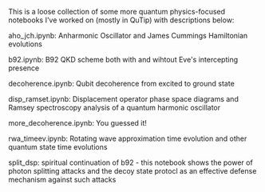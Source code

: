 This is a loose collection of some more quantum physics-focused notebooks I've worked on (mostly in QuTip) with descriptions below:

aho_jch.ipynb: Anharmonic Oscillator and James Cummings Hamiltonian evolutions

b92.ipynb: B92 QKD scheme both with and wihtout Eve's intercepting presence

decoherence.ipynb: Qubit decoherence from excited to ground state

disp_ramset.ipynb: Displacement operator phase space diagrams and Ramsey spectroscopy analysis of a quantum harmonic oscillator

more_decoherence.ipynb: You guessed it!

rwa_timeev.ipynb: Rotating wave approximation time evolution and other quantum state time evolutions

split_dsp: spiritual continuation of b92 - this notebook shows the power of photon splitting attacks and the decoy state protocl as an effective defense mechanism against such attacks

